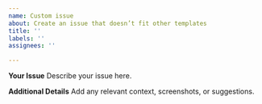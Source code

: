 ```yaml
---
name: Custom issue
about: Create an issue that doesn’t fit other templates
title: ''
labels: ''
assignees: ''

---
```


**Your Issue**
Describe your issue here.

**Additional Details**
Add any relevant context, screenshots, or suggestions.
